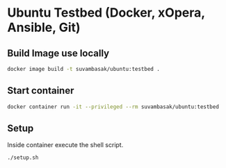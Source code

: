 # Ubuntu Testbed (Docker, xOpera, Ansible, Git)

## Build Image use locally
```bash
docker image build -t suvambasak/ubuntu:testbed .
```
## Start container
```bash
docker container run -it --privileged --rm suvambasak/ubuntu:testbed
```

## Setup
Inside container execute the shell script.
```bash
./setup.sh
```

<!-- ## Compose file
```bash
docker-compose up -d
```
```bash
docker-compose down
``` -->